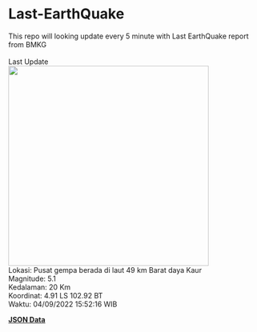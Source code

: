 # Last-EarthQuake
This repo will looking update every 5 minute with Last EarthQuake report from BMKG
<br>
<br>
Last Update
<br>
<img src="https://ews.bmkg.go.id/TEWS/data/20220904155216.mmi.jpg" width="400"/>
<br>
Lokasi: Pusat gempa berada di laut 49 km Barat daya Kaur <br>
Magnitude: 5.1 <br>
Kedalaman: 20 Km <br>
Koordinat: 4.91 LS 102.92 BT <br>
Waktu: 04/09/2022 15:52:16 WIB <br>

<a href="./data/data.json">**JSON Data**</a>
